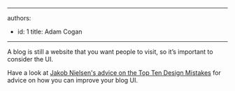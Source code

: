

---
authors:
  - id: 1
    title: Adam Cogan
---




<span class='intro'> <p>A blog is still a website that you want people to visit, so it’s important to consider the UI.</p> </span>

<p>​Have a look at <a href="http&#58;//www.nngroup.com/articles/weblog-usability-top-ten-mistakes/">
      Jakob Nielsen's advice on the Top Ten Design Mistakes</a> for advice on how you can improve your blog UI.</p>


